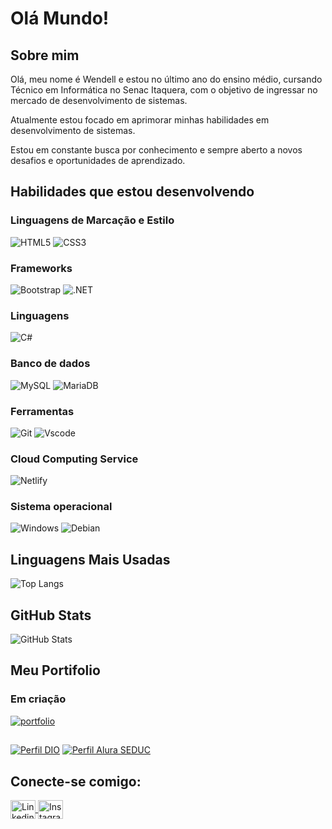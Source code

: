 # Olá Mundo!
## Sobre mim
Olá, meu nome é Wendell e estou no último ano do ensino médio, cursando Técnico em Informática no Senac Itaquera, com o objetivo de ingressar no mercado de desenvolvimento de sistemas.

Atualmente estou focado em aprimorar minhas habilidades em desenvolvimento de sistemas.

Estou em constante busca por conhecimento e sempre aberto a novos desafios e oportunidades de aprendizado.
## Habilidades que estou desenvolvendo

### Linguagens de Marcação e Estilo
![HTML5](https://img.shields.io/badge/HTML5-E34F26?style=for-the-badge&logo=html5&logoColor=white)
![CSS3](https://img.shields.io/badge/CSS3-1572B6?style=for-the-badge&logo=css3&logoColor=white)

### Frameworks
![Bootstrap](https://img.shields.io/badge/-boostrap-0D1117?style=for-the-badge&logo=bootstrap&labelColor=0D1117)
![.NET](https://img.shields.io/badge/.NET-5C2D91?style=for-the-badge&logo=.net&logoColor=white)

### Linguagens
![C#](https://img.shields.io/badge/C%23-239120?style=for-the-badge&logo=c-sharp&logoColor=white)

### Banco de dados
![MySQL](https://img.shields.io/badge/MySQL-00000F?style=for-the-badge&logo=mysql&logoColor=white)
![MariaDB](https://img.shields.io/badge/MariaDB-003545?style=for-the-badge&logo=mariadb&logoColor=white)

### Ferramentas
![Git](https://img.shields.io/badge/GIT-E44C30?style=for-the-badge&logo=git&logoColor=white)
![Vscode](https://img.shields.io/badge/Vscode-007ACC?style=for-the-badge&logo=visual-studio-code&logoColor=white)

### Cloud Computing Service
![Netlify](https://img.shields.io/badge/netlify-%23000000.svg?style=for-the-badge&logo=netlify&logoColor=#00C7B7)

### Sistema operacional
![Windows](https://img.shields.io/badge/Windows-000?style=for-the-badge&logo=windows&logoColor=2CA5E0)
![Debian](https://img.shields.io/badge/Debian-D70A53?style=for-the-badge&logo=debian&logoColor=white)

## Linguagens Mais Usadas
![Top Langs](https://github-readme-stats-git-masterrstaa-rickstaa.vercel.app/api/top-langs/?username=wendell-dorta&show_icons=true&locale=pt-br&theme=midnight-purple)

## GitHub Stats
![GitHub Stats](https://github-readme-stats.vercel.app/api?username=wendell-dorta&show_icons=true&locale=pt-br&theme=midnight-purple)

## Meu Portifolio
### Em criação
[![portfolio](https://img.shields.io/badge/meu_portfolio-000?style=for-the-badge&logo=ko-fi&logoColor=white)]()
##
[![Perfil DIO](https://img.shields.io/badge/-Meu%20Perfil%20na%20DIO-0077B5?style=for-the-badge&logo=gitbook&logoColor=white)](https://web.dio.me/users/dortaestudos?tab=achievements)
[![Perfil Alura SEDUC](https://img.shields.io/badge/-Meu%20Perfil%20Alura%20Seduc-0077B5?style=for-the-badge&logo=gitbook&logoColor=white)](https://cursos.alura.com.br/user/00001102887791SP)

## Conecte-se comigo:
<a href="https://www.linkedin.com/in/wendell-dorta-302310273/" target="_blank">
    <img align="center" src="https://raw.githubusercontent.com/rahuldkjain/github-profile-readme-generator/master/src/images/icons/Social/linked-in-alt.svg" alt="Linkedin" height="30" width="40" />
</a>
<a href="https://www.instagram.com/ws.dorta/" target="_blank">
    <img align="center" src="https://raw.githubusercontent.com/rahuldkjain/github-profile-readme-generator/master/src/images/icons/Social/instagram.svg" alt="Instagram" height="30" width="40" />
</a>


